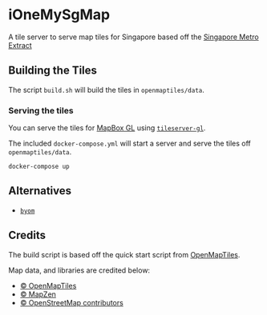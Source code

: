 # iOneMySgMap

A tile server to serve map tiles for Singapore based off the
[Singapore Metro Extract](https://mapzen.com/openmaptiles/datametro-extracts/metro/singapore/)

## Building the Tiles

The script `build.sh` will build the tiles in `openmaptiles/data`.

### Serving the tiles

You can serve the tiles for [MapBox GL](https://github.com/mapbox/mapbox-gl-js) using
[`tileserver-gl`](https://github.com/klokantech/tileserver-gl).

The included `docker-compose.yml` will start a server and serve the tiles off `openmaptiles/data`.

```
docker-compose up
```

## Alternatives
 - [`byom`](https://github.com/chrissng/byom)

## Credits

The build script is based off the quick start script from [OpenMapTiles](http://openmaptiles.org/).

Map data, and libraries are credited below:

 - [© OpenMapTiles](http://openmaptiles.org/)
 - [© MapZen](https://mapzen.com/)
 - [© OpenStreetMap contributors](http://www.openstreetmap.org/copyright)
